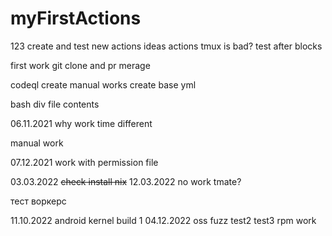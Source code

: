 # myFirstActions
123
create and test new actions ideas
actions tmux is bad?
test after blocks

first work git clone and pr merage

codeql create manual works
create base yml

bash div file contents

06.11.2021 why work time different

manual work

07.12.2021 work with permission file

03.03.2022 ~~check install nix~~
12.03.2022 no work tmate?

тест воркерс 

11.10.2022 android kernel build
1
04.12.2022 oss fuzz
test2
test3
rpm work

